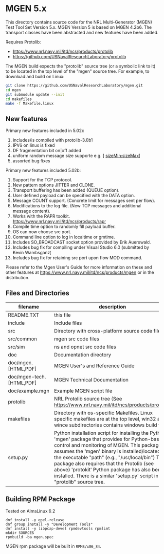 # MGEN 5.x

This directory contains source code for the NRL Multi-Generator
(MGEN) Test Tool Set Version 5.x.  MGEN Version 5 is based on 
MGEN 4.2b6.  The transport classes have been abstracted and new
features have been added.

Requires Protolib:
- https://www.nrl.navy.mil/itd/ncs/products/protolib
- https://github.com/USNavalResearchLaboratory/protolib
    
The MGEN build expects the "protolib" source tree (or a symbolic link to it) to be located in the top level of the "mgen" source tree. For example, to download and build on Linux:
    
```bash
git clone https://github.com/USNavalResearchLaboratory/mgen.git
cd mgen
git submodule update --init
cd makefiles
make -f Makefile.linux
```

## New features

Primary new features included in 5.02c

1) includes/is compiled with protolib-3.0b1
2) IPV6 on linux is fixed
3) DF fragmentation bit on|off added
4) uniform random message size supporte e.g. <pattern> [<rate> <sizeMin:sizeMax>]
5) assorted bug fixes

Primary new features included 5.02b:

1)  Support for the TCP protocol. 
2)  New pattern options JITTER and CLONE.
3)  Transport buffering has been added (QUEUE option).
4)  User defined payload can be specified with the DATA option.
5)  Message COUNT support. (Concrete limit for messages sent per flow).
6)  Modifications to the log file.  (New TCP messages and additional
    message content).
7)  Works with the RAPR toolkit. <https://www.nrl.navy.mil/itd/ncs/products/rapr>
8)  Compile time option to randomly fill payload buffer.
9)  OS can now choose src port.
10) Command line option to log in localtime or gmtime.
11) Includes SO_BROADCAST socket option provided by Erik Auerswald. 
12) Includes bug fix for compiling under Visual Studio 6.0 (submitted
    by Kevin Wambsganz)
13) Includes bug fix for retaining src port upon flow MOD command.

Please refer to the Mgen User's Guide for more information on these
and other features at <https://www.nrl.navy.mil/itd/ncs/products/mgen> or
in the distribution.

## Files and Directories

| filename | description |
|--|--|
| README.TXT  | this file
| include     | Include files
| src         | Directory with cross-platform source code files
| src/common | mgen src code files |
| src/sim | ns and opnet src code files |
| doc         | Documentation directory |
| doc/mgen.[HTML,PDF] | MGEN User's and Reference Guide |
| doc/mgen-tech.[HTML,PDF] | MGEN Technical Documentation |
| doc/example.mgn | Example MGEN script file |
| protolib    | NRL Protolib source tree (See https://www.nrl.navy.mil/itd/ncs/products/protolib)
| makefiles   | Directory with os-specific Makefiles. Linux specific makefiles are at the top level, win32 and wince subdirectories contains windows build files. |
| setup.py    | Python installation script for installing the Python 'mgen' package that provides for Python-based control and monitoring of MGEN. This package assumes the 'mgen' binary is installed/located in the executable "path" (e.g., "/usr/local/bin") This package also requires that the Protolib (see above) 'protokit' Python package has also been installed. There is a similar 'setup.py' script in the "protolib" source tree. |

## Building RPM Package

Tested on AlmaLinux 9.2

```
dnf install -y epel-release
dnf group install -y "Development Tools"
dnf install -y libpcap-devel rpmdevtools rpmlint
mkdir SOURCES
rpmbuild -ba mgen.spec
```

MGEN rpm package will be built in `RPMS/x86_84`.